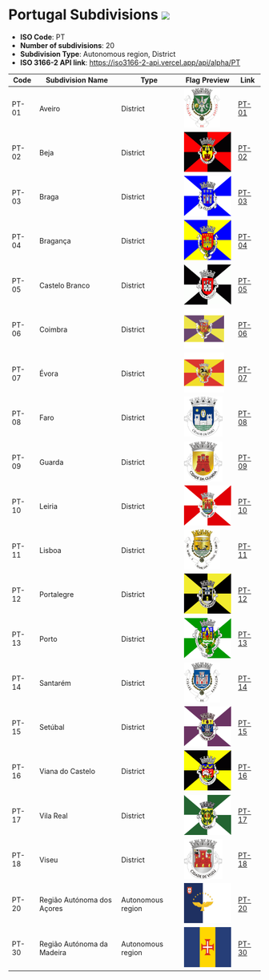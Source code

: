 # Portugal Subdivisions ![](https://flagcdn.com/h40/pt.png)

- **ISO Code**: PT
- **Number of subdivisions**: 20
- **Subdivision Type**: Autonomous region, District
- **ISO 3166-2 API link**: https://iso3166-2-api.vercel.app/api/alpha/PT

| Code  | Subdivision Name         | Type | Flag Preview | Link |
|-------|--------------------------|--------------| -------------- |----------|
| PT-01 | Aveiro | District | <img src='https://raw.githubusercontent.com/amckenna41/iso3166-flag-icons/main/iso3166-2-icons/PT/PT-01.png' height='80'> | [PT-01](https://github.com/amckenna41/iso3166-flag-icons/blob/main/iso3166-2-icons/PT/PT-01.png) |
| PT-02 | Beja | District | <img src='https://raw.githubusercontent.com/amckenna41/iso3166-flag-icons/main/iso3166-2-icons/PT/PT-02.png' height='80'> | [PT-02](https://github.com/amckenna41/iso3166-flag-icons/blob/main/iso3166-2-icons/PT/PT-02.png) |
| PT-03 | Braga | District | <img src='https://raw.githubusercontent.com/amckenna41/iso3166-flag-icons/main/iso3166-2-icons/PT/PT-03.png' height='80'> | [PT-03](https://github.com/amckenna41/iso3166-flag-icons/blob/main/iso3166-2-icons/PT/PT-03.png) |
| PT-04 | Bragança | District | <img src='https://raw.githubusercontent.com/amckenna41/iso3166-flag-icons/main/iso3166-2-icons/PT/PT-04.png' height='80'> | [PT-04](https://github.com/amckenna41/iso3166-flag-icons/blob/main/iso3166-2-icons/PT/PT-04.png) |
| PT-05 | Castelo Branco | District | <img src='https://raw.githubusercontent.com/amckenna41/iso3166-flag-icons/main/iso3166-2-icons/PT/PT-05.png' height='80'> | [PT-05](https://github.com/amckenna41/iso3166-flag-icons/blob/main/iso3166-2-icons/PT/PT-05.png) |
| PT-06 | Coimbra | District | <img src='https://raw.githubusercontent.com/amckenna41/iso3166-flag-icons/main/iso3166-2-icons/PT/PT-06.png' height='80'> | [PT-06](https://github.com/amckenna41/iso3166-flag-icons/blob/main/iso3166-2-icons/PT/PT-06.png) |
| PT-07 | Évora | District | <img src='https://raw.githubusercontent.com/amckenna41/iso3166-flag-icons/main/iso3166-2-icons/PT/PT-07.png' height='80'> | [PT-07](https://github.com/amckenna41/iso3166-flag-icons/blob/main/iso3166-2-icons/PT/PT-07.png) |
| PT-08 | Faro | District | <img src='https://raw.githubusercontent.com/amckenna41/iso3166-flag-icons/main/iso3166-2-icons/PT/PT-08.svg' height='80'> | [PT-08](https://github.com/amckenna41/iso3166-flag-icons/blob/main/iso3166-2-icons/PT/PT-08.png) |
| PT-09 | Guarda | District | <img src='https://raw.githubusercontent.com/amckenna41/iso3166-flag-icons/main/iso3166-2-icons/PT/PT-09.png' height='80'> | [PT-09](https://github.com/amckenna41/iso3166-flag-icons/blob/main/iso3166-2-icons/PT/PT-09.jpg) |
| PT-10 | Leiria | District | <img src='https://raw.githubusercontent.com/amckenna41/iso3166-flag-icons/main/iso3166-2-icons/PT/PT-10.png' height='80'> | [PT-10](https://github.com/amckenna41/iso3166-flag-icons/blob/main/iso3166-2-icons/PT/PT-10.png) |
| PT-11 | Lisboa | District | <img src='https://raw.githubusercontent.com/amckenna41/iso3166-flag-icons/main/iso3166-2-icons/PT/PT-11.png' height='80'> | [PT-11](https://github.com/amckenna41/iso3166-flag-icons/blob/main/iso3166-2-icons/PT/PT-11.svg) |
| PT-12 | Portalegre | District | <img src='https://raw.githubusercontent.com/amckenna41/iso3166-flag-icons/main/iso3166-2-icons/PT/PT-12.png' height='80'> | [PT-12](https://github.com/amckenna41/iso3166-flag-icons/blob/main/iso3166-2-icons/PT/PT-12.png) |
| PT-13 | Porto | District | <img src='https://raw.githubusercontent.com/amckenna41/iso3166-flag-icons/main/iso3166-2-icons/PT/PT-13.png' height='80'> | [PT-13](https://github.com/amckenna41/iso3166-flag-icons/blob/main/iso3166-2-icons/PT/PT-13.png) |
| PT-14 | Santarém | District | <img src='https://raw.githubusercontent.com/amckenna41/iso3166-flag-icons/main/iso3166-2-icons/PT/PT-14.png' height='80'> | [PT-14](https://github.com/amckenna41/iso3166-flag-icons/blob/main/iso3166-2-icons/PT/PT-14.jpg) |
| PT-15 | Setúbal | District | <img src='https://raw.githubusercontent.com/amckenna41/iso3166-flag-icons/main/iso3166-2-icons/PT/PT-15.png' height='80'> | [PT-15](https://github.com/amckenna41/iso3166-flag-icons/blob/main/iso3166-2-icons/PT/PT-15.png) |
| PT-16 | Viana do Castelo | District | <img src='https://raw.githubusercontent.com/amckenna41/iso3166-flag-icons/main/iso3166-2-icons/PT/PT-16.png' height='80'> | [PT-16](https://github.com/amckenna41/iso3166-flag-icons/blob/main/iso3166-2-icons/PT/PT-16.png) |
| PT-17 | Vila Real | District | <img src='https://raw.githubusercontent.com/amckenna41/iso3166-flag-icons/main/iso3166-2-icons/PT/PT-17.png' height='80'> | [PT-17](https://github.com/amckenna41/iso3166-flag-icons/blob/main/iso3166-2-icons/PT/PT-17.png) |
| PT-18 | Viseu | District | <img src='https://raw.githubusercontent.com/amckenna41/iso3166-flag-icons/main/iso3166-2-icons/PT/PT-18.png' height='80'> | [PT-18](https://github.com/amckenna41/iso3166-flag-icons/blob/main/iso3166-2-icons/PT/PT-18.jpg) |
| PT-20 | Região Autónoma dos Açores | Autonomous region | <img src='https://raw.githubusercontent.com/amckenna41/iso3166-flag-icons/main/iso3166-2-icons/PT/PT-20.svg' height='80'> | [PT-20](https://github.com/amckenna41/iso3166-flag-icons/blob/main/iso3166-2-icons/PT/PT-20.svg) |
| PT-30 | Região Autónoma da Madeira | Autonomous region | <img src='https://raw.githubusercontent.com/amckenna41/iso3166-flag-icons/main/iso3166-2-icons/PT/PT-30.svg' height='80'> | [PT-30](https://github.com/amckenna41/iso3166-flag-icons/blob/main/iso3166-2-icons/PT/PT-30.svg) |
